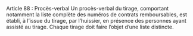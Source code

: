 Article 88 : Procès-verbal
Un procès-verbal du tirage, comportant notamment la liste complète des numéros de contrats remboursables, est établi, à l’issue du tirage, par l’huissier, en présence des personnes ayant assisté au tirage.
Chaque tirage doit faire l’objet d’une liste distincte.
